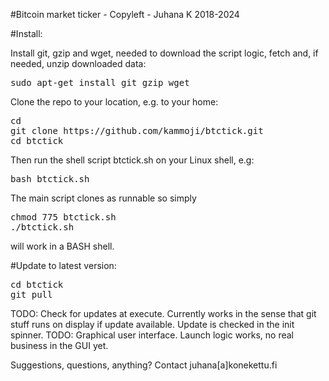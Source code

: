 
#Bitcoin market ticker - Copyleft - Juhana K 2018-2024

#Install:

Install git, gzip and wget, needed to download the script logic, fetch and, if needed, unzip downloaded data:

<pre>
sudo apt-get install git gzip wget
</pre>

Clone the repo to your location, e.g. to your home:

<pre>
cd
git clone https://github.com/kammoji/btctick.git
cd btctick
</pre>

Then run the shell script btctick.sh on your Linux shell, e.g:

<pre>
bash btctick.sh
</pre>

The main script clones as runnable so simply

<pre>
chmod 775 btctick.sh
./btctick.sh
</pre>

will work in a BASH shell.

#Update to latest version:

<pre>
cd btctick
git pull
</pre>

TODO: Check for updates at execute. Currently works in the sense that git stuff runs on display if update available. Update is checked in the init spinner.
TODO: Graphical user interface. Launch logic works, no real business in the GUI yet.

Suggestions, questions, anything?
Contact juhana[a]konekettu.fi

